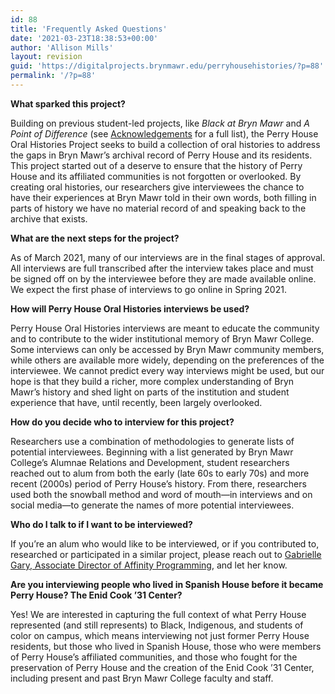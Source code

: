 ```yaml
---
id: 88
title: 'Frequently Asked Questions'
date: '2021-03-23T18:38:53+00:00'
author: 'Allison Mills'
layout: revision
guid: 'https://digitalprojects.brynmawr.edu/perryhousehistories/?p=88'
permalink: '/?p=88'
---
```


**What sparked this project?**

Building on previous student-led projects, like *Black at Bryn Mawr* and *A Point of Difference* (see [Acknowledgements](https://digitalprojects.brynmawr.edu/perryhousehistories/acknowledgements/) for a full list), the Perry House Oral Histories Project seeks to build a collection of oral histories to address the gaps in Bryn Mawr’s archival record of Perry House and its residents. This project started out of a deserve to ensure that the history of Perry House and its affiliated communities is not forgotten or overlooked. By creating oral histories, our researchers give interviewees the chance to have their experiences at Bryn Mawr told in their own words, both filling in parts of history we have no material record of and speaking back to the archive that exists.

**What are the next steps for the project?**

As of March 2021, many of our interviews are in the final stages of approval. All interviews are full transcribed after the interview takes place and must be signed off on by the interviewee before they are made available online. We expect the first phase of interviews to go online in Spring 2021.

**How will Perry House Oral Histories interviews be used?**

Perry House Oral Histories interviews are meant to educate the community and to contribute to the wider institutional memory of Bryn Mawr College. Some interviews can only be accessed by Bryn Mawr community members, while others are available more widely, depending on the preferences of the interviewee. We cannot predict every way interviews might be used, but our hope is that they build a richer, more complex understanding of Bryn Mawr’s history and shed light on parts of the institution and student experience that have, until recently, been largely overlooked.

**How do you decide who to interview for this project?**

Researchers use a combination of methodologies to generate lists of potential interviewees. Beginning with a list generated by Bryn Mawr College’s Alumnae Relations and Development, student researchers reached out to alum from both the early (late 60s to early 70s) and more recent (2000s) period of Perry House’s history. From there, researchers used both the snowball method and word of mouth—in interviews and on social media—to generate the names of more potential interviewees.

**Who do I talk to if I want to be interviewed?**

If you’re an alum who would like to be interviewed, or if you contributed to, researched or participated in a similar project, please reach out to [Gabrielle Gary, Associate Director of Affinity Programming](mailto:ggary@brynmawr.edu), and let her know.

**Are you interviewing people who lived in Spanish House before it became Perry House? The Enid Cook ’31 Center?**

Yes! We are interested in capturing the full context of what Perry House represented (and still represents) to Black, Indigenous, and students of color on campus, which means interviewing not just former Perry House residents, but those who lived in Spanish House, those who were members of Perry House’s affiliated communities, and those who fought for the preservation of Perry House and the creation of the Enid Cook ’31 Center, including present and past Bryn Mawr College faculty and staff.